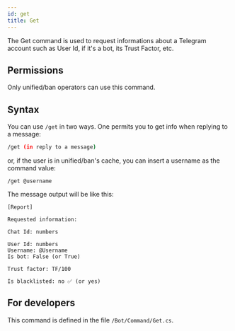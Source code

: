 ```yaml
---
id: get
title: Get
---
```


The Get command is used to request informations about a Telegram account such as User Id, if it's a bot, its Trust 
Factor, etc.

## Permissions

Only unified/ban operators can use this command.

## Syntax

You can use `/get` in two ways. One permits you to get info when replying to a message:

```bash
/get (in reply to a message)
```

or, if the user is in unified/ban's cache, you can insert a username as the command value:

```
/get @username
```

The message output will be like this:

```
[Report]

Requested information:

Chat Id: numbers

User Id: numbers
Username: @Username
Is bot: False (or True)

Trust factor: TF/100 

Is blacklisted: no ✅ (or yes)
```

## For developers

This command is defined in the file `/Bot/Command/Get.cs`.
